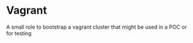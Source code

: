 Vagrant
========
A small role to bootstrap a vagrant cluster that might be used in a POC or for testing

